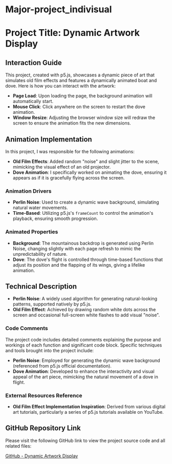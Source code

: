 # Major-project_indivisual
# Project Title: Dynamic Artwork Display

## Interaction Guide

This project, created with p5.js, showcases a dynamic piece of art that simulates old film effects and features a dynamically animated boat and dove. Here is how you can interact with the artwork:

- **Page Load**: Upon loading the page, the background animation will automatically start.
- **Mouse Click**: Click anywhere on the screen to restart the dove animation.
- **Window Resize**: Adjusting the browser window size will redraw the screen to ensure the animation fits the new dimensions.

## Animation Implementation

In this project, I was responsible for the following animations:

- **Old Film Effects**: Added random "noise" and slight jitter to the scene, mimicking the visual effect of an old projector.
- **Dove Animation**: I specifically worked on animating the dove, ensuring it appears as if it is gracefully flying across the screen.

### Animation Drivers

- **Perlin Noise**: Used to create a dynamic wave background, simulating natural water movements.
- **Time-Based**: Utilizing p5.js's `frameCount` to control the animation's playback, ensuring smooth progression.

### Animated Properties

- **Background**: The mountainous backdrop is generated using Perlin Noise, changing slightly with each page refresh to mimic the unpredictability of nature.
- **Dove**: The dove's flight is controlled through time-based functions that adjust its position and the flapping of its wings, giving a lifelike animation.

## Technical Description

- **Perlin Noise**: A widely used algorithm for generating natural-looking patterns, supported natively by p5.js.
- **Old Film Effect**: Achieved by drawing random white dots across the screen and occasional full-screen white flashes to add visual "noise".

### Code Comments

The project code includes detailed comments explaining the purpose and workings of each function and significant code block. Specific techniques and tools brought into the project include:

- **Perlin Noise**: Employed for generating the dynamic wave background (referenced from p5.js official documentation).
- **Dove Animation**: Developed to enhance the interactivity and visual appeal of the art piece, mimicking the natural movement of a dove in flight.

### External Resources Reference

- **Old Film Effect Implementation Inspiration**: Derived from various digital art tutorials, particularly a series of p5.js tutorials available on YouTube.

## GitHub Repository Link

Please visit the following GitHub link to view the project source code and all related files:

[GitHub - Dynamic Artwork Display](https://github.com/ZeanL2024/Majorproject_group/tree/main/Assignment)

